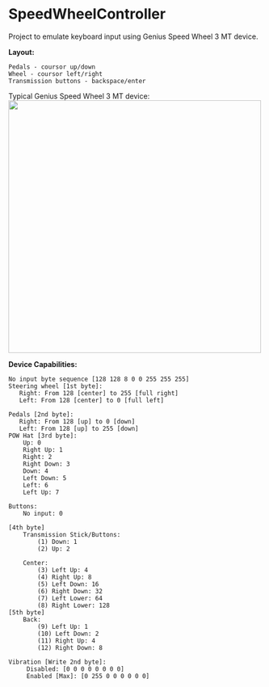 # SpeedWheelController
Project to emulate keyboard input using Genius Speed Wheel 3 MT device.

**Layout:**

    Pedals - coursor up/down
    Wheel - coursor left/right
    Transmission buttons - backspace/enter

Typical Genius Speed Wheel 3 MT device:
<img src="https://external-content.duckduckgo.com/iu/?u=https%3A%2F%2Fc.dns-shop.ru%2Fthumb%2Fst1%2Ffit%2F1000%2F809%2F8c3fc70f562c0cce44baead9c0b0e2aa%2F2612d4390cb29fc282bf3f61b278e98688d54606345fe84ee4ec7c4cd1394ecc.jpg&f=1&nofb=1" height="500" >

**Device Capabilities:**    
    
    No input byte sequence [128 128 8 0 0 255 255 255]
    Steering wheel [1st byte]:
       Right: From 128 [center] to 255 [full right]
       Left: From 128 [center] to 0 [full left]

    Pedals [2nd byte]:
       Right: From 128 [up] to 0 [down]
       Left: From 128 [up] to 255 [down]
    POW Hat [3rd byte]:
        Up: 0
        Right Up: 1
        Right: 2
        Right Down: 3
        Down: 4
        Left Down: 5
        Left: 6  
        Left Up: 7
    
    Buttons:
        No input: 0

    [4th byte]
        Transmission Stick/Buttons:
            (1) Down: 1
            (2) Up: 2

        Center:
            (3) Left Up: 4
            (4) Right Up: 8
            (5) Left Down: 16
            (6) Right Down: 32
            (7) Left Lower: 64
            (8) Right Lower: 128
    [5th byte]
        Back:
            (9) Left Up: 1
            (10) Left Down: 2
            (11) Right Up: 4
            (12) Right Down: 8

    Vibration [Write 2nd byte]:
         Disabled: [0 0 0 0 0 0 0 0]
         Enabled [Max]: [0 255 0 0 0 0 0 0] 
